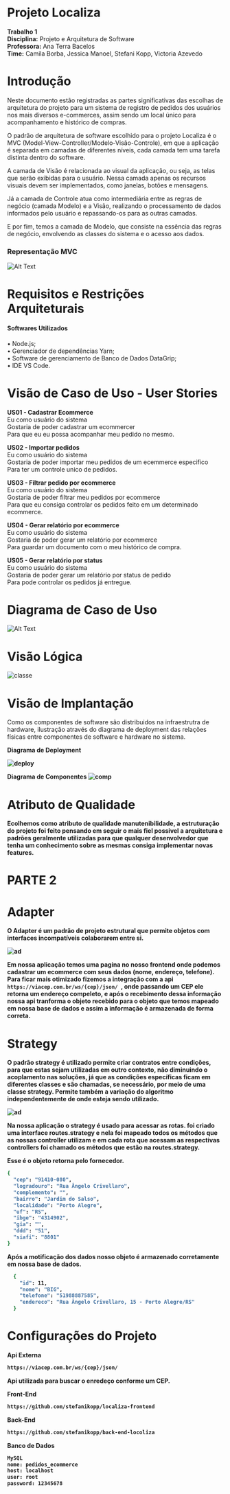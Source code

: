 # Projeto Localiza 
<b>Trabalho 1</b> <br>
<b>Disciplina:</b> Projeto e Arquitetura de Software <br>
<b>Professora:</b> Ana Terra Bacelos <br>
<b>Time:</b> Camila Borba, Jessica Manoel, Stefani Kopp, Victoria Azevedo

# Introdução
Neste documento estão registradas as partes significativas das escolhas de arquitetura do projeto para um sistema de registro de pedidos dos usuários nos mais diversos e-commerces, assim sendo um local único para acompanhamento e histórico de compras.

O padrão de arquitetura de software escolhido para o projeto Localiza é o MVC (Model-View-Controller/Modelo-Visão-Controle), em que a aplicação é separada em camadas de diferentes níveis, cada camada tem uma tarefa distinta dentro do software.

A camada de Visão é relacionada ao visual da aplicação, ou seja, as telas que serão exibidas para o usuário. Nessa camada apenas os recursos visuais devem ser implementados, como janelas, botões e mensagens. 

Já a camada de Controle atua como intermediária entre as regras de negócio (camada Modelo) e a Visão, realizando o processamento de dados informados pelo usuário e repassando-os para as outras camadas. 

E por fim, temos a camada de Modelo, que consiste na essência das regras de negócio, envolvendo as classes do sistema e o acesso aos dados. 

<h3> Representação MVC </h3>

![Alt Text](https://github.com/stefanikopp/localiza/blob/main/representacao_MVC.jpeg)


# Requisitos e Restrições Arquiteturais
<h4>Softwares Utilizados</h4>

•	Node.js; <br>
•	Gerenciador de dependências Yarn;<br>
•	Software de gerenciamento de Banco de Dados DataGrip;<br>
•	IDE VS Code.


# Visão de Caso de Uso - User Stories

<b>US01 - Cadastrar Ecommerce</b><br>
     Eu como usuário do sistema <br>
     Gostaria de poder cadastrar um ecommercer<br>
     Para que eu eu possa acompanhar meu pedido no mesmo.
     
<b>US02 - Importar pedidos</b><br>
     Eu como usuário do sistema <br>
     Gostaria de poder importar meu pedidos de um ecemmerce especifico <br>
     Para ter um controle unico de pedidos.
     
<b>US03 - Filtrar pedido por ecommerce</b><br>
     Eu como usuário do sistema <br>
     Gostaria de poder filtrar meu pedidos por ecommerce<br>
     Para que eu consiga controlar os pedidos feito em um determinado ecommerce.
     
<b>US04 - Gerar relatório por ecommerce</b><br>
     Eu como usuário do sistema<br>
     Gostaria de poder gerar um relatório por ecommerce<br>
     Para guardar um documento com o meu histórico de compra.
     
<b>US05 - Gerar relatório por status</b><br>
     Eu como usuário do sistema<br>
     Gostaria de poder gerar um relatório por status de pedido<br>
     Para pode controlar os pedidos já entregue.
     
# Diagrama de Caso de Uso

![Alt Text](https://github.com/stefanikopp/localiza/blob/main/diagrama_caso_de_uso.JPG)

# Visão Lógica

![classe](https://github.com/stefanikopp/localiza/blob/main/dia-classe.jpeg)


# Visão de Implantação
Como os componentes de software são distribuidos na infraestrutra de hardware, ilustração através do diagrama de deployment das relações físicas entre componentes de software e hardware no sistema.

<b>Diagrama de Deployment<b/>

![deploy](https://github.com/stefanikopp/localiza/blob/main/diagrama_deployment.JPG)

<b>Diagrama de Componentes<b/>
![comp](https://github.com/stefanikopp/localiza/blob/main/diagrama-comp.jpeg)

# Atributo de Qualidade

Ecolhemos como atributo de qualidade <b>manutenibilidade</b>, a estruturação do projeto foi feito pensando em seguir o mais fiel possivel a arquitetura e padrões geralmente
utilizadas para que qualquer desenvolvedor que tenha um conhecimento sobre as mesmas consiga implementar novas features.


# PARTE 2

# Adapter

O Adapter é um padrão de projeto estrutural que permite objetos com interfaces incompatíveis colaborarem entre si.

![ad](https://github.com/stefanikopp/localiza/blob/main/adapterIMG.PNG)

Em nossa aplicação temos uma pagina no nosso frontend onde podemos cadastrar um ecommerce com seus dados (nome, endereço, telefone). Para ficar mais 
otimizado fizemos a integração com a api ```https://viacep.com.br/ws/{cep}/json/ ```, onde passando um CEP ele retorna um endereço compeleto, e após o recebimento dessa informação nossa api tranforma o objeto recebido para o objeto que temos mapeado em nossa base de dados e assim a informação é armazenada de forma correta. 

# Strategy

O padrão strategy é utilizado permite criar contratos entre condições, para que estas sejam utilizadas em outro contexto, não diminuindo o acoplamento nas soluções, já que as condições específicas ficam em diferentes classes e são chamadas, se necessário, por meio de uma classe strategy. Permite também a variação do algoritmo independentemente de onde esteja sendo utilizado.

![ad](https://github.com/stefanikopp/localiza/blob/main/Strategy.PNG)

Na nossa aplicação o strategy é usado para acessar as rotas. foi criado uma interface routes.strategy e nela foi mapeado todos os métodos que as nossas controller utilizam e em cada rota que acessam as respectivas controllers foi chamado os métodos que estão na routes.strategy.


Esse é o objeto retorna pelo fornecedor.
```bash
{
  "cep": "91410-080",
  "logradouro": "Rua Ângelo Crivellaro",
  "complemento": "",
  "bairro": "Jardim do Salso",
  "localidade": "Porto Alegre",
  "uf": "RS",
  "ibge": "4314902",
  "gia": "",
  "ddd": "51",
  "siafi": "8801"
}
```
Após a motificação dos dados nosso objeto é armazenado corretamente em nossa base de dados.
```bash
  {
    "id": 11,
    "nome": "BIG",
    "telefone": "51988887585",
    "endereco": "Rua Ângelo Crivellaro, 15 - Porto Alegre/RS"
  }
  ```
# Configurações do Projeto

<b>Api Externa</b><br>
```bash
https://viacep.com.br/ws/{cep}/json/
```
Api utilizada para buscar o enredeço conforme um CEP.


<b>Front-End</b><br>
```bash
https://github.com/stefanikopp/localiza-frontend
```

<b>Back-End</b><br>
```bash
https://github.com/stefanikopp/back-end-locoliza
```

<b>Banco de Dados</b><br>
```bash
MySQL
nome: pedidos_ecommerce
host: localhost
user: root
password: 12345678
```
